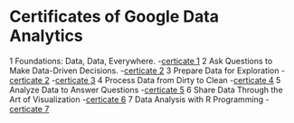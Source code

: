 # Certificates of Google Data Analytics 
1 Foundations: Data, Data, Everywhere.
-<a href="https://github.com/vishalmehta01/Certificates/blob/main/Foundation%20data.pdf">certicate 1</a>
2 Ask Questions to Make Data-Driven Decisions.
-<a href="https://github.com/vishalmehta01/Certificates/blob/main/ask%20questions%20for%20data%20driven%20decisions.pdf">certicate 2</a>
3 Prepare Data for Exploration
-<a href="">certicate 2</a>
-<a href="https://github.com/vishalmehta01/Certificates/blob/main/prepare%20data%20for%20exploration.pdf">certicate 3</a>
4 Process Data from Dirty to Clean
-<a href="https://github.com/vishalmehta01/Certificates/blob/main/process%20data%20to%20clean.pdf">certicate 4</a>
5 Analyze Data to Answer Questions
-<a href="https://github.com/vishalmehta01/Certificates/blob/main/analyze%20data.pdf">certicate 5</a>
6 Share Data Through the Art of Visualization
-<a href="https://github.com/vishalmehta01/Certificates/blob/main/share%20data%20through%20visualization.pdf">certicate 6</a>
7 Data Analysis with R Programming
-<a href="https://github.com/vishalmehta01/Certificates/blob/main/data%20analysis%20using%20r%20language.pdf">certicate 7</a>





